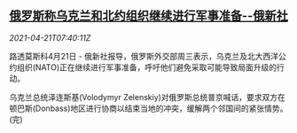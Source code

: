 <!--1618992063000-->
[俄罗斯称乌克兰和北约组织继续进行军事准备--俄新社](https://cn.reuters.com/article/russia-nato-ukraine-0421-wedn-idCNKBS2C80W0)
------

<div><i>2021-04-21T07:40:11Z</i></div><p>路透莫斯科4月21日 - 俄新社报导，俄罗斯外交部周三表示，乌克兰及北大西洋公约组织(NATO)正在继续进行军事准备，呼吁他们避免采取可能导致局面升级的行动。</p><p>乌克兰总统泽连斯基(Volodymyr Zelenskiy)对俄罗斯总统普京喊话，要求双方在顿巴斯(Donbass)地区进行协商以结束当地的冲突，缓解两个邻国间的紧张情势。(完)</p>
